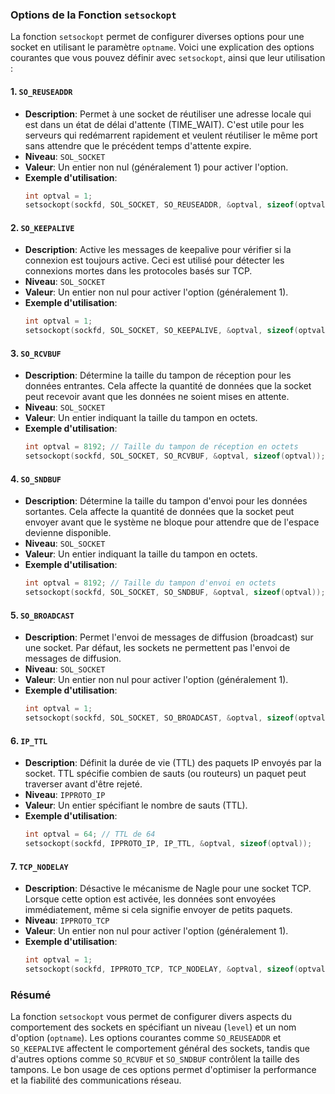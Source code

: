 ### Options de la Fonction `setsockopt`

La fonction `setsockopt` permet de configurer diverses options pour une socket en utilisant le paramètre `optname`. Voici une explication des options courantes que vous pouvez définir avec `setsockopt`, ainsi que leur utilisation :

#### 1. **`SO_REUSEADDR`**

- **Description**: Permet à une socket de réutiliser une adresse locale qui est dans un état de délai d'attente (TIME_WAIT). C'est utile pour les serveurs qui redémarrent rapidement et veulent réutiliser le même port sans attendre que le précédent temps d'attente expire.
- **Niveau**: `SOL_SOCKET`
- **Valeur**: Un entier non nul (généralement 1) pour activer l'option.
- **Exemple d'utilisation**:
  ```cpp
  int optval = 1;
  setsockopt(sockfd, SOL_SOCKET, SO_REUSEADDR, &optval, sizeof(optval));
  ```

#### 2. **`SO_KEEPALIVE`**

- **Description**: Active les messages de keepalive pour vérifier si la connexion est toujours active. Ceci est utilisé pour détecter les connexions mortes dans les protocoles basés sur TCP.
- **Niveau**: `SOL_SOCKET`
- **Valeur**: Un entier non nul pour activer l'option (généralement 1).
- **Exemple d'utilisation**:
  ```cpp
  int optval = 1;
  setsockopt(sockfd, SOL_SOCKET, SO_KEEPALIVE, &optval, sizeof(optval));
  ```

#### 3. **`SO_RCVBUF`**

- **Description**: Détermine la taille du tampon de réception pour les données entrantes. Cela affecte la quantité de données que la socket peut recevoir avant que les données ne soient mises en attente.
- **Niveau**: `SOL_SOCKET`
- **Valeur**: Un entier indiquant la taille du tampon en octets.
- **Exemple d'utilisation**:
  ```cpp
  int optval = 8192; // Taille du tampon de réception en octets
  setsockopt(sockfd, SOL_SOCKET, SO_RCVBUF, &optval, sizeof(optval));
  ```

#### 4. **`SO_SNDBUF`**

- **Description**: Détermine la taille du tampon d'envoi pour les données sortantes. Cela affecte la quantité de données que la socket peut envoyer avant que le système ne bloque pour attendre que de l'espace devienne disponible.
- **Niveau**: `SOL_SOCKET`
- **Valeur**: Un entier indiquant la taille du tampon en octets.
- **Exemple d'utilisation**:
  ```cpp
  int optval = 8192; // Taille du tampon d'envoi en octets
  setsockopt(sockfd, SOL_SOCKET, SO_SNDBUF, &optval, sizeof(optval));
  ```

#### 5. **`SO_BROADCAST`**

- **Description**: Permet l'envoi de messages de diffusion (broadcast) sur une socket. Par défaut, les sockets ne permettent pas l'envoi de messages de diffusion.
- **Niveau**: `SOL_SOCKET`
- **Valeur**: Un entier non nul pour activer l'option (généralement 1).
- **Exemple d'utilisation**:
  ```cpp
  int optval = 1;
  setsockopt(sockfd, SOL_SOCKET, SO_BROADCAST, &optval, sizeof(optval));
  ```

#### 6. **`IP_TTL`**

- **Description**: Définit la durée de vie (TTL) des paquets IP envoyés par la socket. TTL spécifie combien de sauts (ou routeurs) un paquet peut traverser avant d'être rejeté.
- **Niveau**: `IPPROTO_IP`
- **Valeur**: Un entier spécifiant le nombre de sauts (TTL).
- **Exemple d'utilisation**:
  ```cpp
  int optval = 64; // TTL de 64
  setsockopt(sockfd, IPPROTO_IP, IP_TTL, &optval, sizeof(optval));
  ```

#### 7. **`TCP_NODELAY`**

- **Description**: Désactive le mécanisme de Nagle pour une socket TCP. Lorsque cette option est activée, les données sont envoyées immédiatement, même si cela signifie envoyer de petits paquets.
- **Niveau**: `IPPROTO_TCP`
- **Valeur**: Un entier non nul pour activer l'option (généralement 1).
- **Exemple d'utilisation**:
  ```cpp
  int optval = 1;
  setsockopt(sockfd, IPPROTO_TCP, TCP_NODELAY, &optval, sizeof(optval));
  ```

### Résumé

La fonction `setsockopt` vous permet de configurer divers aspects du comportement des sockets en spécifiant un niveau (`level`) et un nom d'option (`optname`). Les options courantes comme `SO_REUSEADDR` et `SO_KEEPALIVE` affectent le comportement général des sockets, tandis que d'autres options comme `SO_RCVBUF` et `SO_SNDBUF` contrôlent la taille des tampons. Le bon usage de ces options permet d'optimiser la performance et la fiabilité des communications réseau.